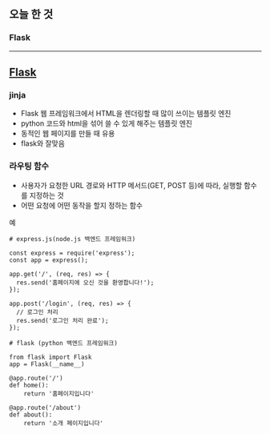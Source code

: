 ## 오늘 한 것
### Flask

***

## [Flask](https://github.com/weonyee/flask_test.git)

### jinja

- Flask 웹 프레임워크에서 HTML을 렌더링할 때 많이 쓰이는 템플릿 엔진
- python 코드와 html을 섞어 쓸 수 있게 해주는 템플릿 엔진
- 동적인 웹 페이지를 만들 때 유용
- flask와 잘맞음



### 라우팅 함수

- 사용자가 요청한 URL 경로와 HTTP 메서드(GET, POST 등)에 따라, 실행할 함수를 지정하는 것
- 어떤 요청에 어떤 동작을 할지 정하는 함수

예
```
# express.js(node.js 백엔드 프레임워크)

const express = require('express');
const app = express();

app.get('/', (req, res) => {
  res.send('홈페이지에 오신 것을 환영합니다!');
});

app.post('/login', (req, res) => {
  // 로그인 처리
  res.send('로그인 처리 완료');
});
```


```
# flask (python 백엔드 프레임워크)

from flask import Flask
app = Flask(__name__)

@app.route('/')
def home():
    return '홈페이지입니다'

@app.route('/about')
def about():
    return '소개 페이지입니다'

```
